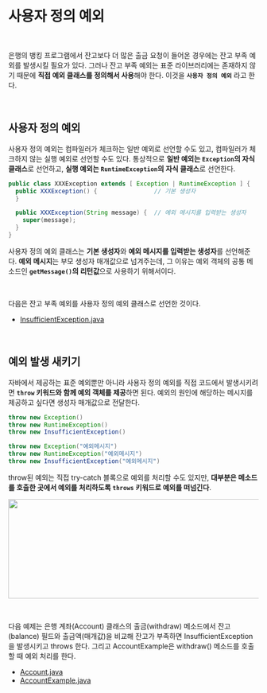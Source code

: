 # 사용자 정의 예외
<br/>

은행의 뱅킹 프로그램에서 잔고보다 더 많은 출금 요청이 들어온 경우에는 잔고 부족 예외를 발생시킬 필요가 있다.
그러나 잔고 부족 예외는 표준 라이브러리에는 존재하지 않기 때문에 **직접 예외 클래스를 정의해서 사용**해야 한다. 이것을 **`사용자 정의 예외`** 라고 한다.

<br/>

## 사용자 정의 예외
사용자 정의 예외는 컴파일러가 체크하는 일반 예외로 선언할 수도 있고, 컴파일러가 체크하지 않는 실행 예외로 선언할 수도 있다.
통상적으로 **일반 예외는 `Exception`의 자식 클래스**로 선언하고, **실행 예외는 `RuntimeException`의 자식 클래스**로 선언한다.
```java
public class XXXException extends [ Exception | RuntimeException ] {
  public XXXException() {                // 기본 생성자
  }

  public XXXException(String message) {  // 예외 메시지를 입력받는 생성자
    super(message);
  }
}
```
사용자 정의 예외 클래스는 **기본 생성자**와 **예외 메시지를 입력받는 생성자**를 선언해준다. **예외 메시지**는 부모 생성자 매개값으로 넘겨주는데, 그 이유는 예외 객체의 공통 메소드인
**`getMessage()`의 리턴값**으로 사용하기 위해서이다.

<br/>

다음은 잔고 부족 예외를 사용자 정의 예외 클래스로 선언한 것이다.
- [InsufficientException.java](https://github.com/silxbro/java/blob/main/src/thisisjava/ch11/sec06/InsufficientException.java)

<br/>

## 예외 발생 새키기
자바에서 제공하는 표준 예외뿐만 아니라 사용자 정의 예외를 직접 코드에서 발생시키려면 **`throw` 키워드와 함께 예외 객체를 제공**하면 된다.
예외의 원인에 해당하는 메시지를 제공하고 싶다면 생성자 매개값으로 전달한다.
```java
throw new Exception()
throw new RuntimeException()
throw new InsufficientException()
```
```java
throw new Exception("예외메시지")
throw new RuntimeException("예외메시지")
throw new InsufficientException("예외메시지")
```
throw된 예외는 직접 try-catch 블록으로 예외를 처리할 수도 있지만, **대부분은 메소드를 호출한 곳에서 예외를 처리하도록 `throws` 키워드로 예외를 떠넘긴다**.

<img src="https://github.com/silxbro/java/assets/142463332/c29ee21d-fb1e-407d-933f-c8ecc0b58d23" width="600" height="200"/><br/>

<br/>

다음 예제는 은행 계좌(Account) 클래스의 출금(withdraw) 메소드에서 잔고(balance) 필드와 출금액(매개값)을 비교해 잔고가 부족하면 InsufficientException을 발생시키고 throws 한다.
그리고 AccountExample은 withdraw() 메소드를 호출할 때 예외 처리를 한다.
- [Account.java](https://github.com/silxbro/java/blob/main/src/thisisjava/ch11/sec06/Account.java)
- [AccountExample.java](https://github.com/silxbro/java/blob/main/src/thisisjava/ch11/sec06/AccountExample.java)
